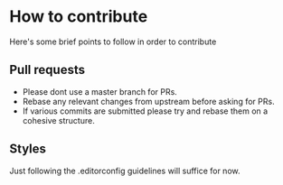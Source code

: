 # How to contribute

Here's some brief points to follow in order to contribute

## Pull requests

* Please dont use a master branch for PRs.
* Rebase any relevant changes from upstream before asking for PRs.
* If various commits are submitted please try and rebase them on a cohesive structure.

## Styles

Just following the .editorconfig guidelines will suffice for now.
